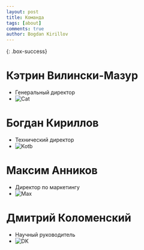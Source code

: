 ```yaml
---
layout: post
title: Команда
tags: [about]
comments: true
author: Bogdan Kirillov
---
```

{: .box-success}
# Кэтрин Вилински-Мазур
* Генеральный директор
* ![Cat](https://spheroidrevolution.github.io/assets/img/Cat.jpg)

# Богдан Кириллов
* Технический директор
* ![Kotb](https://spheroidrevolution.github.io/assets/img/Kotb.jpg)

# Максим Анников
* Директор по маркетингу
* ![Max](https://spheroidrevolution.github.io/assets/img/Max.jpg)

# Дмитрий Коломенский
* Научный руководитель
* ![DK](https://spheroidrevolution.github.io/assets/img/DK.jpg)
